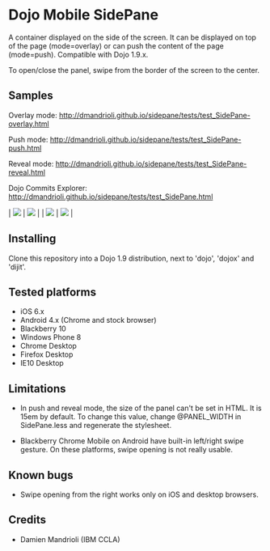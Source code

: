 # Dojo Mobile SidePane

A container displayed on the side of the screen. It can be displayed on top of the page (mode=overlay) or can push the
content of the page (mode=push). Compatible with Dojo 1.9.x.

To open/close the panel, swipe from the border of the screen to the center.

## Samples

Overlay mode: http://dmandrioli.github.io/sidepane/tests/test_SidePane-overlay.html

Push mode: http://dmandrioli.github.io/sidepane/tests/test_SidePane-push.html

Reveal mode: http://dmandrioli.github.io/sidepane/tests/test_SidePane-reveal.html

Dojo Commits Explorer: http://dmandrioli.github.io/sidepane/tests/test_SidePane.html

| <img src="https://raw.github.com/dmandrioli/sidepane/master/screenshots/image001.png"> | <img src="https://raw.github.com/dmandrioli/sidepane/master/screenshots/image002.png"> |
| <img src="https://raw.github.com/dmandrioli/sidepane/master/screenshots/image003.png"> | <img src="https://raw.github.com/dmandrioli/sidepane/master/screenshots/image004.png"> |

## Installing

Clone this repository into a Dojo 1.9 distribution, next to 'dojo', 'dojox' and 'dijit'.

## Tested platforms

* iOS 6.x
* Android 4.x (Chrome and stock browser)
* Blackberry 10
* Windows Phone 8
* Chrome Desktop
* Firefox Desktop
* IE10 Desktop

## Limitations

* In push and reveal mode, the size of the panel can't be set in HTML. It is 15em by default. To change this value,
change @PANEL_WIDTH in SidePane.less and regenerate the stylesheet.

* Blackberry Chrome Mobile on Android have built-in left/right swipe gesture. On these platforms, swipe opening is not really usable.

## Known bugs

 * Swipe opening from the right works only on iOS and desktop browsers.


## Credits

* Damien Mandrioli (IBM CCLA)
